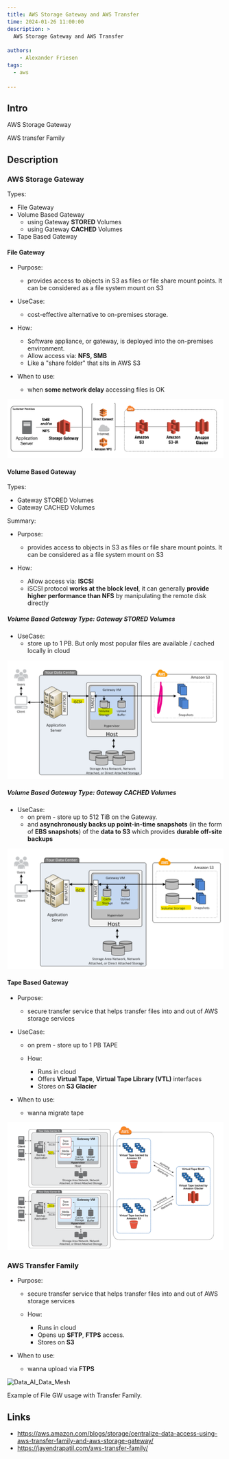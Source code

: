 ```yaml
---
title: AWS Storage Gateway and AWS Transfer
time: 2024-01-26 11:00:00
description: >
  AWS Storage Gateway and AWS Transfer

authors:
    - Alexander Friesen
tags:
  - aws

---
```


## Intro

AWS Storage Gateway 

AWS transfer Family

## Description


### AWS Storage Gateway 

Types:

* File Gateway
* Volume Based Gateway
  * using Gateway **STORED** Volumes
  * using Gateway **CACHED** Volumes
* Tape Based Gateway



#### File Gateway

  * Purpose:
     * provides access to objects in S3 as files or file share mount points. It can be considered as a file system mount on S3
    
  * UseCase:
     * cost-effective alternative to on-premises storage.

  * How:
    * Software appliance, or gateway, is deployed into the on-premises environment.
    * Allow access via: **NFS, SMB**
    * Like a "share folder" that sits in AWS S3

  * When to use:
     * when **some network delay** accessing files is OK


![Vision](article0003/../article00041/filegateway.png)


#### Volume Based Gateway

Types:

- Gateway STORED Volumes
- Gateway CACHED Volumes

Summary:

  - Purpose:
      - provides access to objects in S3 as files or file share mount points. It can be considered as a file system mount on S3
    
  - How:
      - Allow access via: **ISCSI**
      - iSCSI protocol **works at the block level**, it can generally **provide higher performance than NFS** by manipulating the remote disk directly



##### Volume Based Gateway Type: Gateway STORED Volumes

  - UseCase: 
      - store up to 1 PB. But only most popular files are available / cached locally in cloud


![Vision](article0003/../article00041/storagegw_stored.png)

##### Volume Based Gateway Type: Gateway CACHED Volumes


  - UseCase:
      - on prem - store up to 512 TiB on the Gateway. 
      - and **asynchronously backs up point-in-time snapshots** (in the form of **EBS snapshots**) of the **data to S3** which provides **durable off-site backups**
	
![Vision](article0003/../article00041/storagegw_cached.png)





#### Tape Based Gateway

  - Purpose:
      - secure transfer service that helps transfer files into and out of AWS storage services

  - UseCase:
      - on prem - store up to 1 PB TAPE

	- How:
      - Runs in cloud
      - Offers **Virtual Tape**, **Virtual Tape Library (VTL)** interfaces
      - Stores on **S3 Glacier** 

  - When to use:
      - wanna migrate tape

![Vision](article0003/../article00041/tape.png)


### AWS Transfer Family

  - Purpose:
      - secure transfer service that helps transfer files into and out of AWS storage services

	- How:
      - Runs in cloud
      - Opens up **SFTP**, **FTPS** access.
      - Stores on **S3**

  - When to use:
      - wanna upload via **FTPS**

![Data_AI_Data_Mesh](https://d2908q01vomqb2.cloudfront.net/e1822db470e60d090affd0956d743cb0e7cdf113/2020/06/22/How-File-Gateway-and-AWS-Transfer-Family-can-be-used-together-for-your-reporting-workflow.-1.png)



Example of File GW usage with Transfer Family.


## Links

- <https://aws.amazon.com/blogs/storage/centralize-data-access-using-aws-transfer-family-and-aws-storage-gateway/>
- <https://jayendrapatil.com/aws-transfer-family/>
